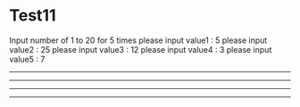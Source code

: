 # Test11

Input number of 1 to 20 for 5 times
please input value1 : 5
please input value2 : 25
please input value3 : 12
please input value4 : 3
please input value5 : 7
*****
************
***
*******
